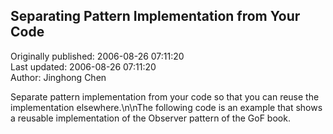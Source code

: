 ## Separating Pattern Implementation from Your Code  
Originally published: 2006-08-26 07:11:20  
Last updated: 2006-08-26 07:11:20  
Author: Jinghong Chen  
  
Separate pattern implementation from your code so that you can reuse the implementation elsewhere.\n\nThe following code is an example that shows a reusable implementation of the Observer pattern of the GoF book.